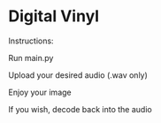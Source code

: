 # Digital Vinyl

Instructions: 

Run main.py

Upload your desired audio (.wav only)

Enjoy your image

If you wish, decode back into the audio
